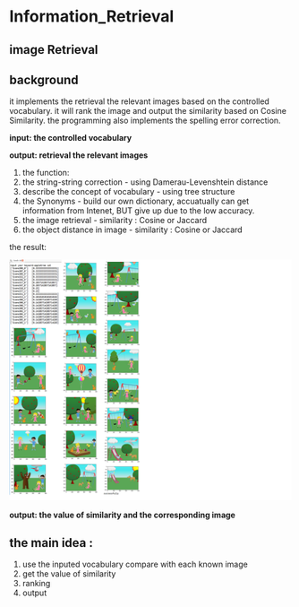 # Information_Retrieval

## image Retrieval

## background

it implements the retrieval the relevant images based on the controlled vocabulary. it will rank the image and output the similarity based on Cosine Similarity. the programming also implements the spelling error correction. 

**input: the controlled vocabulary**

**output: retrieval the relevant images**

1. the function:
2. the string-string correction                        - using Damerau-Levenshtein distance
3. describe the concept of vocabulary                  - using tree structure
4. the Synonyms                                        - build our own dictionary, accuatually can get information from Intenet, BUT give                                                           up due to the low accuracy.
5. the image retrieval                                    - similarity : Cosine or Jaccard
6. the object distance in image                           - similarity : Cosine or Jaccard

the result:

![alt text](https://github.com/kangqiwang/Information_Retrieval/blob/master/Untitled.png)

**output: the value of similarity and the corresponding image**

## the main idea :
1. use the inputed vocabulary compare with each known image
2. get the value of similarity
3. ranking
4. output
